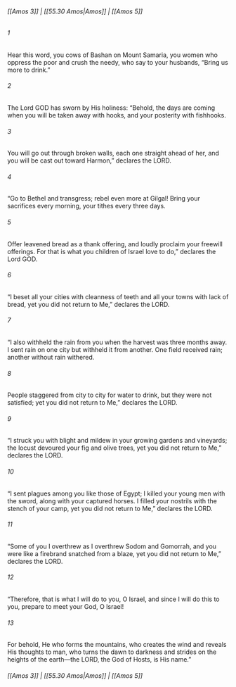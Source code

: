
###### [[Amos 3]] | [[55.30 Amos|Amos]] | [[Amos 5]]

###### 1
Hear this word, you cows of Bashan on Mount Samaria, you women who oppress the poor and crush the needy, who say to your husbands, “Bring us more to drink.”
###### 2
The Lord GOD has sworn by His holiness: “Behold, the days are coming when you will be taken away with hooks, and your posterity with fishhooks.
###### 3
You will go out through broken walls, each one straight ahead of her, and you will be cast out toward Harmon,” declares the LORD.
###### 4
“Go to Bethel and transgress; rebel even more at Gilgal! Bring your sacrifices every morning, your tithes every three days.
###### 5
Offer leavened bread as a thank offering, and loudly proclaim your freewill offerings. For that is what you children of Israel love to do,” declares the Lord GOD.
###### 6
“I beset all your cities with cleanness of teeth and all your towns with lack of bread, yet you did not return to Me,” declares the LORD.
###### 7
“I also withheld the rain from you when the harvest was three months away. I sent rain on one city but withheld it from another. One field received rain; another without rain withered.
###### 8
People staggered from city to city for water to drink, but they were not satisfied; yet you did not return to Me,” declares the LORD.
###### 9
“I struck you with blight and mildew in your growing gardens and vineyards; the locust devoured your fig and olive trees, yet you did not return to Me,” declares the LORD.
###### 10
“I sent plagues among you like those of Egypt; I killed your young men with the sword, along with your captured horses. I filled your nostrils with the stench of your camp, yet you did not return to Me,” declares the LORD.
###### 11
“Some of you I overthrew as I overthrew Sodom and Gomorrah, and you were like a firebrand snatched from a blaze, yet you did not return to Me,” declares the LORD.
###### 12
“Therefore, that is what I will do to you, O Israel, and since I will do this to you, prepare to meet your God, O Israel!
###### 13
For behold, He who forms the mountains, who creates the wind and reveals His thoughts to man, who turns the dawn to darkness and strides on the heights of the earth—the LORD, the God of Hosts, is His name.”

###### [[Amos 3]] | [[55.30 Amos|Amos]] | [[Amos 5]]
